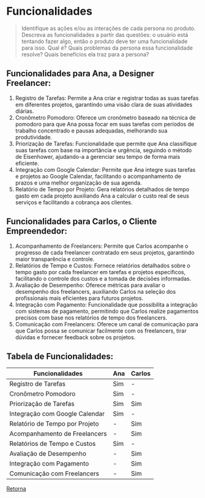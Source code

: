 # Funcionalidades

> Identifique as ações e/ou as interações de cada persona no produto. Descreva as
> funcionalidades a partir das questões: o usuário está tentando fazer algo, então o
> produto deve ter uma funcionalidade para isso. Qual é? Quais problemas da persona
> essa funcionalidade resolve? Quais benefícios ela traz para a persona?

## Funcionalidades para Ana, a Designer Freelancer:

1. Registro de Tarefas: Permite a Ana criar e registrar todas as suas tarefas em diferentes projetos, garantindo uma visão clara de suas atividades diárias.
2. Cronômetro Pomodoro: Oferece um cronômetro baseado na técnica de pomodoro para que Ana possa focar em suas tarefas com períodos de trabalho concentrado e pausas adequadas, melhorando sua produtividade.
3. Priorização de Tarefas: Funcionalidade que permite que Ana classifique suas tarefas com base na importância e urgência, seguindo o método de Eisenhower, ajudando-a a gerenciar seu tempo de forma mais eficiente.
4. Integração com Google Calendar: Permite que Ana integre suas tarefas e projetos ao Google Calendar, facilitando o acompanhamento de prazos e uma melhor organização de sua agenda.
5. Relatório de Tempo por Projeto: Gera relatórios detalhados de tempo gasto em cada projeto auxiliando Ana a calcular o custo real de seus serviços e facilitando a cobrança aos clientes.

## Funcionalidades para Carlos, o Cliente Empreendedor:

1. Acompanhamento de Freelancers: Permite que Carlos acompanhe o progresso de cada freelancer contratado em seus projetos, garantindo maior transparência e controle.
2. Relatórios de Tempo e Custos: Fornece relatórios detalhados sobre o tempo gasto por cada freelancer em tarefas e projetos específicos, facilitando o controle dos custos e a tomada de decisões informadas.
3. Avaliação de Desempenho: Oferece métricas para avaliar o desempenho dos freelancers, auxiliando Carlos na seleção dos profissionais mais eficientes para futuros projetos.
4. Integração com Pagamento: Funcionalidade que possibilita a integração com sistemas de pagamento, permitindo que Carlos realize pagamentos precisos com base nos relatórios de tempo dos freelancers.
5. Comunicação com Freelancers: Oferece um canal de comunicação para que Carlos possa se comunicar facilmente com os freelancers, tirar dúvidas e fornecer feedback sobre os projetos.

## Tabela de Funcionalidades:

| Funcionalidades                | Ana | Carlos |
| ------------------------------ | --- | ------ |
| Registro de Tarefas            | Sim | -      |
| Cronômetro Pomodoro            | Sim | -      |
| Priorização de Tarefas         | Sim | Sim    |
| Integração com Google Calendar | Sim | -      |
| Relatório de Tempo por Projeto | -   | Sim    |
| Acompanhamento de Freelancers  | -   | Sim    |
| Relatórios de Tempo e Custos   | Sim | -      |
| Avaliação de Desempenho        | -   | Sim    |
| Integração com Pagamento       | -   | Sim    |
| Comunicação com Freelancers    | -   | Sim    |

[Retorna](../README.md)
